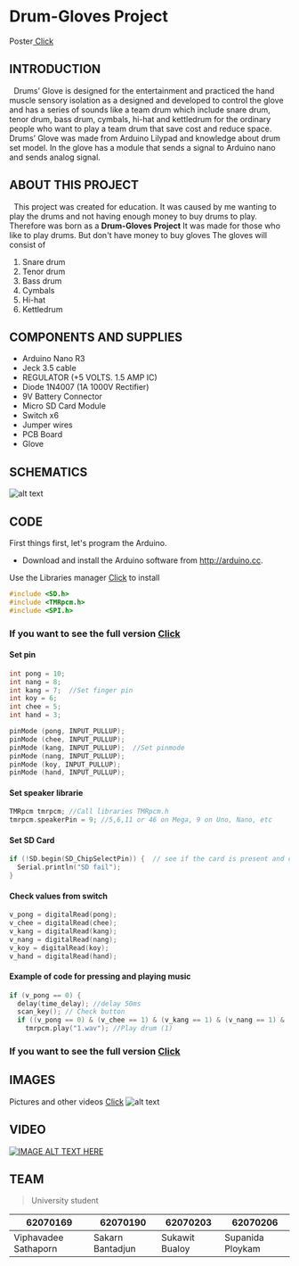 # Drum-Gloves Project
Poster[ Click](https://github.com/macsakarn/Drum-Gloves/tree/master/Media/poster) 
## INTRODUCTION

&nbsp;&nbsp;Drums’ Glove is designed for the entertainment and practiced the hand muscle sensory isolation as a designed and developed to control the glove and has a series of sounds like a team drum which include snare drum, tenor drum, bass drum, cymbals, hi-hat and kettledrum for the ordinary people who want to play a team drum that save cost and reduce space. Drums’ Glove was made from Arduino Lilypad and knowledge about drum set model. In the glove has a module that sends a signal to Arduino nano and sends analog signal.

## ABOUT THIS PROJECT
  
&nbsp;&nbsp;This project was created for education.
It was caused by me wanting to play the drums and not having enough money to buy drums to play. Therefore was born as a
**Drum-Gloves Project** It was made for those who like to play drums. But don't have money to buy gloves The gloves will consist of
1. Snare drum 
2. Tenor drum 
3. Bass drum 
4. Cymbals 
5. Hi-hat 
6. Kettledrum

## COMPONENTS AND SUPPLIES

  - Arduino Nano R3
  - Jeck 3.5 cable
  - REGULATOR (+5 VOLTS. 1.5 AMP IC)
  - Diode 1N4007 (1A 1000V Rectifier)
  - 9V Battery Connector 
  - Micro SD Card Module
  - Switch x6
  - Jumper wires
  - PCB Board
  - Glove
  
## SCHEMATICS
  
  ![alt text](https://raw.githubusercontent.com/macsakarn/Drum-Gloves/master/Media/Images/Schematic.jpg "SCHEMATICS")
  
## CODE
  First things first, let's program the Arduino.
  - Download and install the Arduino software from http://arduino.cc.
  
  Use the Libraries manager [Click](https://github.com/macsakarn/Drum-Gloves/tree/master/Code/Libraries) to install
  ```c
  #include <SD.h>
  #include <TMRpcm.h>
  #include <SPI.h>
  ```
### If you want to see the full version [Click](https://github.com/macsakarn/Drum-Gloves/tree/master/Code)
  
#### Set pin
  ```c
  int pong = 10;
  int nang = 8;
  int kang = 7;  //Set finger pin 
  int koy = 6;
  int chee = 5;
  int hand = 3;
  
  pinMode (pong, INPUT_PULLUP);
  pinMode (chee, INPUT_PULLUP);
  pinMode (kang, INPUT_PULLUP);  //Set pinmode
  pinMode (nang, INPUT_PULLUP); 
  pinMode (koy, INPUT_PULLUP);
  pinMode (hand, INPUT_PULLUP);
  ```
#### Set speaker librarie
  ```c
  TMRpcm tmrpcm; //Call libraries TMRpcm.h
  tmrpcm.speakerPin = 9; //5,6,11 or 46 on Mega, 9 on Uno, Nano, etc
  ```
#### Set SD Card
  ```c
  if (!SD.begin(SD_ChipSelectPin)) {  // see if the card is present and can be initialized:
    Serial.println("SD fail");
  }
  ```
#### Check values from switch
  
  ```c
  v_pong = digitalRead(pong);
  v_chee = digitalRead(chee);
  v_kang = digitalRead(kang); 
  v_nang = digitalRead(nang);
  v_koy = digitalRead(koy);
  v_hand = digitalRead(hand);
  ```
  
#### Example of code for pressing and playing music
  ```c
  if (v_pong == 0) {
    delay(time_delay); //delay 50ms
    scan_key(); // Check button
    if ((v_pong == 0) & (v_chee == 1) & (v_kang == 1) & (v_nang == 1) & (v_koy == 1) & (v_hand == 1))  {
      tmrpcm.play("1.wav"); //Play drum (1)
  ```
  
### If you want to see the full version [Click](https://github.com/macsakarn/Drum-Gloves/tree/master/Code)
   
## IMAGES 
  Pictures and other videos [Click](https://github.com/macsakarn/Drum-Gloves/tree/master/Media) 
  ![alt text](https://raw.githubusercontent.com/macsakarn/Drum-Gloves/master/Media/Images/images.jpg "Promote")
## VIDEO
  [![IMAGE ALT TEXT HERE](https://img.youtube.com/vi/VHUgNPPt1yw/0.jpg)](https://www.youtube.com/watch?v=VHUgNPPt1yw)
  
## TEAM
  > University student
  
  | 62070169| 62070190 | 62070203 | 62070206 |
  | --- | --- | --- | --- |
  | Viphavadee Sathaporn | Sakarn Bantadjun | Sukawit Bualoy | Supanida Ploykam |
  
  

  
  
  
  

